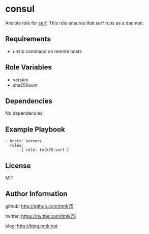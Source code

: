 consul
=========
Ansible role for [serf](http://www.serfdom.io/).
This role ensures that serf runs as a daemon.

Requirements
------------
- unzip command on remote hosts

Role Variables
--------------
- version
- sha256sum

Dependencies
------------
No dependencies.

Example Playbook
----------------

    - hosts: servers
      roles:
         - { role: tmtk75.serf }

License
-------
MIT

Author Information
------------------
github: http://github.com/tmtk75

twitter: https://twitter.com/tmtk75

blog: http://blog.tmtk.net

